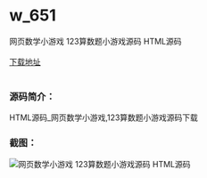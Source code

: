 # w_651
网页数学小游戏 123算数题小游戏源码 HTML源码
<br/></br>
[下载地址](https://www.uuid2.com/651.html "下载地址")
<br/></br>
<h3>源码简介：</h3>
<p>HTML源码_网页数学小游戏,123算数题小游戏源码下载<p>
<h3>截图：</h3>
<img src="https://www.uuid2.com/wp-content/uploads/img/202105/8ae766b491.jpg" alt="网页数学小游戏 123算数题小游戏源码 HTML源码">

